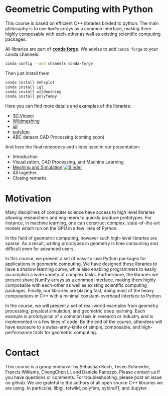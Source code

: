 Geometric Computing with Python
=======

This course is based on efficient C++ libraries binded to python.
The main philosophy is to use `NumPy` arrays as a common interface, making them highly composable with each-other as well as existing scientific computing packages.

All libraries are part of [**conda forge**](https://conda-forge.org/). We advise to add `conda forge` to your conda channels:
```bash
conda config --add channels conda-forge
```


Then just install them
```bash
conda install mehsplot
conda install igl
conda install wildmeshing
conda install polyfempy
```


Here you can find more details and examples of the libraries:

- [3D Viewer](meshplot)
- [Wildmeshing](wildmeshing)
- [igl](igl.md)
- [polyfem](polyfem.md)
- ABC dataset CAD Processing (coming soon)


And here the final notebooks and slides used in our presentation:

- Introduction
- Visualization, CAD Processing, and Machine Learning
- [Meshing and Simulation](Polyfem-2d) [![Binder](https://mybinder.org/badge_logo.svg)](https://mybinder.org/v2/gh/geometryprocessing/geometric-computing-python/doc?filepath=doc%2FPolyfem-2d.ipynb)
- All together
- Closing remarks


# Motivation
Many disciplines of computer science have access to high level libraries allowing researchers and engineers to quickly produce prototypes. For instance, in machine learning, one can construct complex, state-of-the-art models which run on the GPU in a few lines of Python.

In the field of geometric computing, however such high-level libraries are sparse. As a result, writing prototypes in geometry is time consuming and difficult even for advanced users.

In this course, we present a set of easy-to-use Python packages for applications in geometric computing. We have designed these libraries to have a shallow learning curve, while also enabling programmers to easily accomplish a wide variety of complex tasks. Furthermore, the libraries we present share NumPy arrays as a common interface, making them highly composable with each-other as well as existing scientific computing packages. Finally, our libraries are blazing fast, doing most of the heavy computations in C++ with a minimal constant-overhead interface to Python.

In the course, we will present a set of real-world examples from geometry processing, physical simulation, and geometric deep learning. Each example is prototypical of a common task in research or industry and is implemented in a few lines of code. By the end of the course, attendees will have exposure to a swiss-army-knife of simple, composable, and high-performance tools for geometric computing.


# Contact
This course is a group endeavor by Sebastian Koch, Teseo Schneider, Francis Williams, ChengChen Li, and Daniele Panozzo. Please contact us if you have questions or comments. For troubleshooting, please post an issue on github. We are grateful to the authors of all open source C++ libraries we are using. In particular, libigl, tetwild, polyfem, pybind11, and Jupyter.